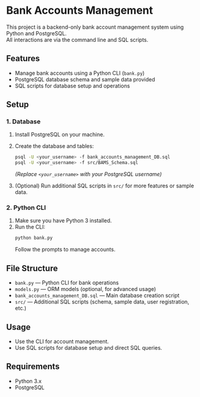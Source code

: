# Bank Accounts Management

This project is a backend-only bank account management system using Python and PostgreSQL.  
All interactions are via the command line and SQL scripts.

## Features

- Manage bank accounts using a Python CLI (`bank.py`)
- PostgreSQL database schema and sample data provided
- SQL scripts for database setup and operations

## Setup

### 1. Database

1. Install PostgreSQL on your machine.
2. Create the database and tables:
   ```sh
   psql -U <your_username> -f bank_accounts_management_DB.sql
   psql -U <your_username> -f src/BAMS_Schema.sql
   ```
   *(Replace `<your_username>` with your PostgreSQL username)*

3. (Optional) Run additional SQL scripts in `src/` for more features or sample data.

### 2. Python CLI

1. Make sure you have Python 3 installed.
2. Run the CLI:
   ```sh
   python bank.py
   ```
   Follow the prompts to manage accounts.

## File Structure

- `bank.py` — Python CLI for bank operations
- `models.py` — ORM models (optional, for advanced usage)
- `bank_accounts_management_DB.sql` — Main database creation script
- `src/` — Additional SQL scripts (schema, sample data, user registration, etc.)

## Usage

- Use the CLI for account management.
- Use SQL scripts for database setup and direct SQL queries.

## Requirements

- Python 3.x
- PostgreSQL

